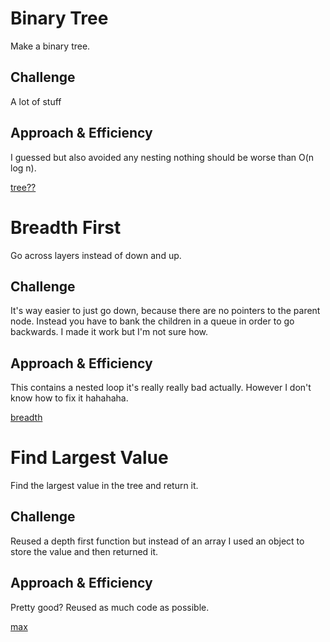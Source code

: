 # Binary Tree
Make a binary tree.  

## Challenge
A lot of stuff

## Approach & Efficiency
I guessed but also avoided any nesting nothing should be worse than O(n log n).

[tree??](./binaryTree.jpg)

# Breadth First
Go across layers instead of down and up.

## Challenge
It's way easier to just go down, because there are no pointers to the parent node.  Instead you have to bank the children in a queue in order to go backwards.  I made it work but I'm not sure how.

## Approach & Efficiency
This contains a nested loop it's really really bad actually. However I don't know how to fix it hahahaha.

[breadth](./breadth.jpg)

# Find Largest Value 
Find the largest value in the tree and return it.

## Challenge
Reused a depth first function but instead of an array I used an object to store the value and then returned it.

## Approach & Efficiency
Pretty good?  Reused as much code as possible.

[max](./max.jpg)

